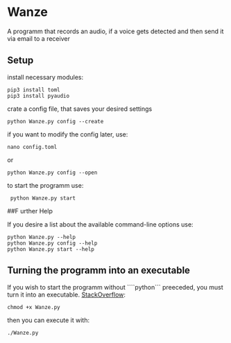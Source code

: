 # Wanze
A programm that records an audio, if a voice gets detected and then send it via email to a receiver

## Setup

install necessary modules:

```
pip3 install toml
pip3 install pyaudio
```

crate a config file, that saves your desired settings
```
python Wanze.py config --create
```

if you want to modify the config later, use:
```
nano config.toml
```
or
```
python Wanze.py config --open
```

to start the programm use:
```
 python Wanze.py start
```

##F urther Help

If you desire a list about the available command-line options use:
```
python Wanze.py --help
python Wanze.py config --help
python Wanze.py start --help
```

## Turning the programm into an executable
If you wish to start the programm without ````python``` preeceded, you must turn it into an executable.
[StackOverflow](https://stackoverflow.com/questions/304883/what-do-i-use-on-linux-to-make-a-python-program-executable):
```
chmod +x Wanze.py
```
then you can execute it with:
```
./Wanze.py
```

